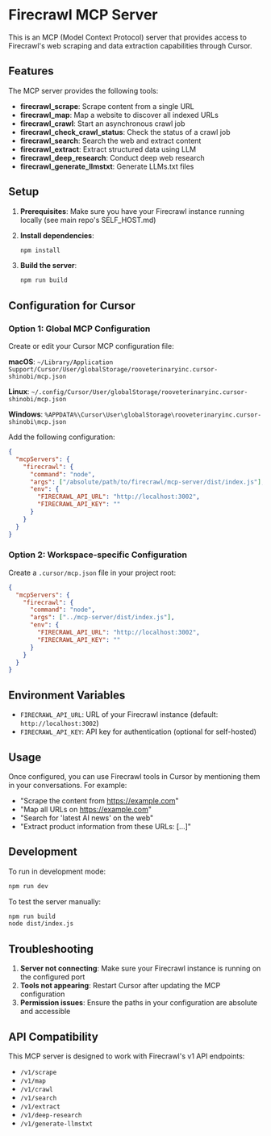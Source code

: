 # Firecrawl MCP Server

This is an MCP (Model Context Protocol) server that provides access to Firecrawl's web scraping and data extraction capabilities through Cursor.

## Features

The MCP server provides the following tools:

- **firecrawl_scrape**: Scrape content from a single URL
- **firecrawl_map**: Map a website to discover all indexed URLs
- **firecrawl_crawl**: Start an asynchronous crawl job
- **firecrawl_check_crawl_status**: Check the status of a crawl job
- **firecrawl_search**: Search the web and extract content
- **firecrawl_extract**: Extract structured data using LLM
- **firecrawl_deep_research**: Conduct deep web research
- **firecrawl_generate_llmstxt**: Generate LLMs.txt files

## Setup

1. **Prerequisites**: Make sure you have your Firecrawl instance running locally (see main repo's SELF_HOST.md)

2. **Install dependencies**:
   ```bash
   npm install
   ```

3. **Build the server**:
   ```bash
   npm run build
   ```

## Configuration for Cursor

### Option 1: Global MCP Configuration

Create or edit your Cursor MCP configuration file:

**macOS**: `~/Library/Application Support/Cursor/User/globalStorage/rooveterinaryinc.cursor-shinobi/mcp.json`

**Linux**: `~/.config/Cursor/User/globalStorage/rooveterinaryinc.cursor-shinobi/mcp.json`

**Windows**: `%APPDATA%\Cursor\User\globalStorage\rooveterinaryinc.cursor-shinobi\mcp.json`

Add the following configuration:

```json
{
  "mcpServers": {
    "firecrawl": {
      "command": "node",
      "args": ["/absolute/path/to/firecrawl/mcp-server/dist/index.js"],
      "env": {
        "FIRECRAWL_API_URL": "http://localhost:3002",
        "FIRECRAWL_API_KEY": ""
      }
    }
  }
}
```

### Option 2: Workspace-specific Configuration

Create a `.cursor/mcp.json` file in your project root:

```json
{
  "mcpServers": {
    "firecrawl": {
      "command": "node",
      "args": ["../mcp-server/dist/index.js"],
      "env": {
        "FIRECRAWL_API_URL": "http://localhost:3002",
        "FIRECRAWL_API_KEY": ""
      }
    }
  }
}
```

## Environment Variables

- `FIRECRAWL_API_URL`: URL of your Firecrawl instance (default: `http://localhost:3002`)
- `FIRECRAWL_API_KEY`: API key for authentication (optional for self-hosted)

## Usage

Once configured, you can use Firecrawl tools in Cursor by mentioning them in your conversations. For example:

- "Scrape the content from https://example.com"
- "Map all URLs on https://example.com"
- "Search for 'latest AI news' on the web"
- "Extract product information from these URLs: [...]"

## Development

To run in development mode:

```bash
npm run dev
```

To test the server manually:

```bash
npm run build
node dist/index.js
```

## Troubleshooting

1. **Server not connecting**: Make sure your Firecrawl instance is running on the configured port
2. **Tools not appearing**: Restart Cursor after updating the MCP configuration
3. **Permission issues**: Ensure the paths in your configuration are absolute and accessible

## API Compatibility

This MCP server is designed to work with Firecrawl's v1 API endpoints:
- `/v1/scrape`
- `/v1/map`
- `/v1/crawl`
- `/v1/search`
- `/v1/extract`
- `/v1/deep-research`
- `/v1/generate-llmstxt`
